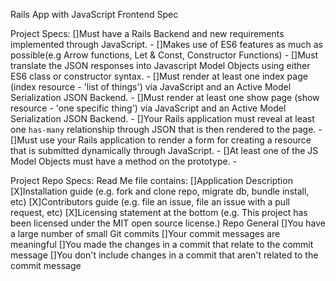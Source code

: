 Rails App with JavaScript Frontend Spec

Project Specs:
[]Must have a Rails Backend and new requirements implemented through JavaScript. -
[]Makes use of ES6 features as much as possible(e.g Arrow functions, Let & Const, Constructor Functions) -
[]Must translate the JSON responses into Javascript Model Objects using either ES6 class or constructor syntax. -
[]Must render at least one index page (index resource - 'list of things') via JavaScript and an Active Model Serialization JSON Backend. -
[]Must render at least one show page (show resource - 'one specific thing') via JavaScript and an Active Model Serialization JSON Backend. -
[]Your Rails application must reveal at least one `has-many` relationship through JSON that is then rendered to the page. -
[]Must use your Rails application to render a form for creating a resource that is submitted dynamically through JavaScript. - 
[]At least one of the JS Model Objects must have a method on the prototype. -

Project Repo Specs:
Read Me file contains:
[]Application Description
[X]Installation guide (e.g. fork and clone repo, migrate db, bundle install, etc)
[X]Contributors guide (e.g. file an issue, file an issue with a pull request, etc)
[X]Licensing statement at the bottom (e.g. This project has been licensed under the MIT open source license.)
Repo General
[]You have a large number of small Git commits
[]Your commit messages are meaningful
[]You made the changes in a commit that relate to the commit message
[]You don't include changes in a commit that aren't related to the commit message
